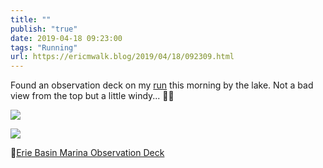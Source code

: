 ```yaml
---
title: ""
publish: "true"
date: 2019-04-18 09:23:00
tags: "Running"
url: https://ericmwalk.blog/2019/04/18/092309.html
---
```


Found an observation deck on my [run](https://www.strava.com/activities/2300159088) this morning by the lake. Not a bad view from the top but a little windy... 🏃‍♂️

![](https://ericmwalk.blog/uploads/2022/a20387122e.jpg)

![](https://ericmwalk.blog/uploads/2022/70d84d9243.jpg)

📍[Erie Basin Marina Observation Deck](https://goo.gl/maps/xAbwKQdfn25fVkJ98)